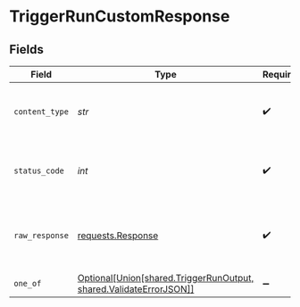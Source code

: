 # TriggerRunCustomResponse


## Fields

| Field                                                                                                                         | Type                                                                                                                          | Required                                                                                                                      | Description                                                                                                                   |
| ----------------------------------------------------------------------------------------------------------------------------- | ----------------------------------------------------------------------------------------------------------------------------- | ----------------------------------------------------------------------------------------------------------------------------- | ----------------------------------------------------------------------------------------------------------------------------- |
| `content_type`                                                                                                                | *str*                                                                                                                         | :heavy_check_mark:                                                                                                            | HTTP response content type for this operation                                                                                 |
| `status_code`                                                                                                                 | *int*                                                                                                                         | :heavy_check_mark:                                                                                                            | HTTP response status code for this operation                                                                                  |
| `raw_response`                                                                                                                | [requests.Response](https://requests.readthedocs.io/en/latest/api/#requests.Response)                                         | :heavy_check_mark:                                                                                                            | Raw HTTP response; suitable for custom response parsing                                                                       |
| `one_of`                                                                                                                      | [Optional[Union[shared.TriggerRunOutput, shared.ValidateErrorJSON]]](../../models/operations/triggerruncustomresponsebody.md) | :heavy_minus_sign:                                                                                                            | Ok                                                                                                                            |